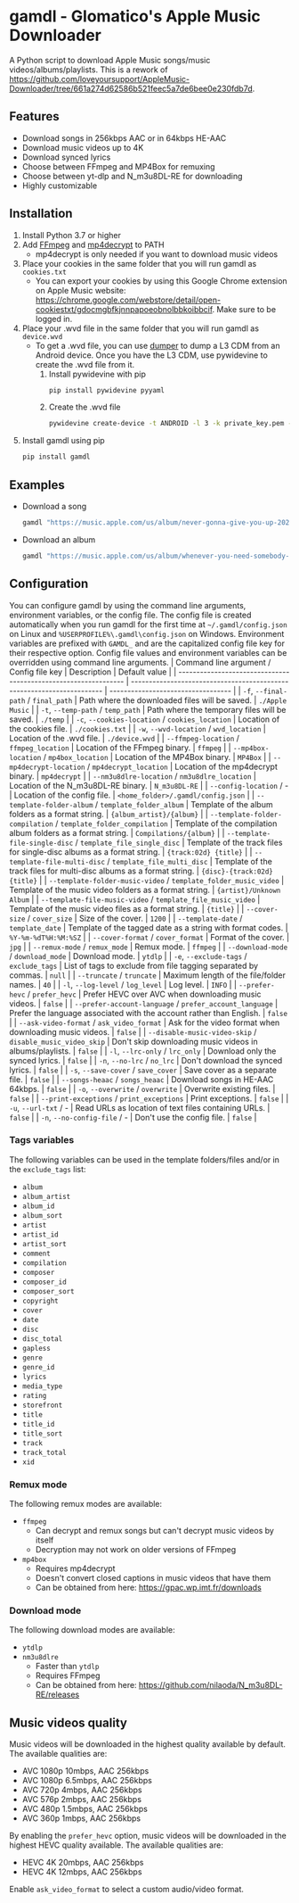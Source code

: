 # gamdl - Glomatico's Apple Music Downloader
A Python script to download Apple Music songs/music videos/albums/playlists. This is a rework of https://github.com/loveyoursupport/AppleMusic-Downloader/tree/661a274d62586b521feec5a7de6bee0e230fdb7d.

## Features
* Download songs in 256kbps AAC or in 64kbps HE-AAC
* Download music videos up to 4K
* Download synced lyrics
* Choose between FFmpeg and MP4Box for remuxing
* Choose between yt-dlp and N_m3u8DL-RE for downloading
* Highly customizable
  
## Installation
1. Install Python 3.7 or higher
2. Add [FFmpeg](https://ffmpeg.org/download.html) and [mp4decrypt](https://www.bento4.com/downloads/) to PATH
    * mp4decrypt is only needed if you want to download music videos
3. Place your cookies in the same folder that you will run gamdl as `cookies.txt`
    * You can export your cookies by using this Google Chrome extension on Apple Music website: https://chrome.google.com/webstore/detail/open-cookiestxt/gdocmgbfkjnnpapoeobnolbbkoibbcif. Make sure to be logged in.
4. Place your .wvd file in the same folder that you will run gamdl as `device.wvd`
    * To get a .wvd file, you can use [dumper](https://github.com/wvdumper/dumper) to dump a L3 CDM from an Android device. Once you have the L3 CDM, use pywidevine to create the .wvd file from it.
        1. Install pywidevine with pip
            ```bash
            pip install pywidevine pyyaml
            ```
        2. Create the .wvd file
            ```bash
            pywidevine create-device -t ANDROID -l 3 -k private_key.pem -c client_id.bin -o .
            ```
5. Install gamdl using pip
    ```bash
    pip install gamdl
    ```

## Examples
* Download a song
    ```bash
    gamdl "https://music.apple.com/us/album/never-gonna-give-you-up-2022-remaster/1626265761?i=1626265765"
    ```
* Download an album
    ```bash
    gamdl "https://music.apple.com/us/album/whenever-you-need-somebody-2022-remaster/1626265761"
    ```

## Configuration
You can configure gamdl by using the command line arguments, environment variables, or the config file. The config file is created automatically when you run gamdl for the first time at `~/.gamdl/config.json` on Linux and `%USERPROFILE%\.gamdl\config.json` on Windows. Environment variables are prefixed with `GAMDL_` and are the capitalized config file key for their respective option. Config file values and environment variables can be overridden using command line arguments.
| Command line argument / Config file key                         | Description                                                            | Default value                      |
| --------------------------------------------------------------- | ---------------------------------------------------------------------- | ---------------------------------- |
| `-f`, `--final-path` / `final_path`                             | Path where the downloaded files will be saved.                         | `./Apple Music`                    |
| `-t`, `--temp-path` / `temp_path`                               | Path where the temporary files will be saved.                          | `./temp`                           |
| `-c`, `--cookies-location` / `cookies_location`                 | Location of the cookies file.                                          | `./cookies.txt`                    |
| `-w`, `--wvd-location` / `wvd_location`                         | Location of the .wvd file.                                             | `./device.wvd`                     |
| `--ffmpeg-location` / `ffmpeg_location`                         | Location of the FFmpeg binary.                                         | `ffmpeg`                           |
| `--mp4box-location` / `mp4box_location`                         | Location of the MP4Box binary.                                         | `MP4Box`                           |
| `--mp4decrypt-location` / `mp4decrypt_location`                 | Location of the mp4decrypt binary.                                     | `mp4decrypt`                       |
| `--nm3u8dlre-location` / `nm3u8dlre_location`                   | Location of the N_m3u8DL-RE binary.                                    | `N_m3u8DL-RE`                      |
| `--config-location` / -                                         | Location of the config file.                                           | `<home_folder>/.gamdl/config.json` |
| `--template-folder-album` / `template_folder_album`             | Template of the album folders as a format string.                      | `{album_artist}/{album}`           |
| `--template-folder-compilation` / `template_folder_compilation` | Template of the compilation album folders as a format string.          | `Compilations/{album}`             |
| `--template-file-single-disc` / `template_file_single_disc`     | Template of the track files for single-disc albums as a format string. | `{track:02d} {title}`              |
| `--template-file-multi-disc` / `template_file_multi_disc`       | Template of the track files for multi-disc albums as a format string.  | `{disc}-{track:02d} {title}`       |
| `--template-folder-music-video` / `template_folder_music_video` | Template of the music video folders as a format string.                | `{artist}/Unknown Album`           |
| `--template-file-music-video` / `template_file_music_video`     | Template of the music video files as a format string.                  | `{title}`                          |
| `--cover-size` / `cover_size`                                   | Size of the cover.                                                     | `1200`                             |
| `--template-date` / `template_date`                             | Template of the tagged date as a string with format codes.             | `%Y-%m-%dT%H:%M:%SZ`               |
| `--cover-format` / `cover_format`                               | Format of the cover.                                                   | `jpg`                              |
| `--remux-mode` / `remux_mode`                                   | Remux mode.                                                            | `ffmpeg`                           |
| `--download-mode` / `download_mode`                             | Download mode.                                                         | `ytdlp`                            |
| `-e`, `--exclude-tags` / `exclude_tags`                         | List of tags to exclude from file tagging separated by commas.         | `null`                             |
| `--truncate` / `truncate`                                       | Maximum length of the file/folder names.                               | `40`                               |
| `-l`, `--log-level` / `log_level`                               | Log level.                                                             | `INFO`                             |
| `--prefer-hevc` / `prefer_hevc`                                 | Prefer HEVC over AVC when downloading music videos.                    | `false`                            |
| `--prefer-account-language` / `prefer_account_language`         | Prefer the language associated with the account rather than English.   | `false`                            |
| `--ask-video-format` / `ask_video_format`                       | Ask for the video format when downloading music videos.                | `false`                            |
| `--disable-music-video-skip` / `disable_music_video_skip`       | Don't skip downloading music videos in albums/playlists.               | `false`                            |
| `-l`, `--lrc-only` / `lrc_only`                                 | Download only the synced lyrics.                                       | `false`                            |
| `-n`, `--no-lrc` / `no_lrc`                                     | Don't download the synced lyrics.                                      | `false`                            |
| `-s`, `--save-cover` / `save_cover`                             | Save cover as a separate file.                                         | `false`                            |
| `--songs-heaac` / `songs_heaac`                                 | Download songs in HE-AAC 64kbps.                                       | `false`                            |
| `-o`, `--overwrite` / `overwrite`                               | Overwrite existing files.                                              | `false`                            |
| `--print-exceptions` / `print_exceptions`                       | Print exceptions.                                                      | `false`                            |
| `-u`, `--url-txt` / -                                           | Read URLs as location of text files containing URLs.                   | `false`                            |
| `-n`, `--no-config-file` / -                                    | Don't use the config file.                                             | `false`                            |


### Tags variables
The following variables can be used in the template folders/files and/or in the `exclude_tags` list:
* `album`
* `album_artist`
* `album_id`
* `album_sort`
* `artist`
* `artist_id`
* `artist_sort`
* `comment`
* `compilation`
* `composer`
* `composer_id`
* `composer_sort`
* `copyright`
* `cover`
* `date`
* `disc`
* `disc_total`
* `gapless`
* `genre`
* `genre_id`
* `lyrics`
* `media_type`
* `rating`
* `storefront`
* `title`
* `title_id`
* `title_sort`
* `track`
* `track_total`
* `xid`
  
### Remux mode
The following remux modes are available:
* `ffmpeg`
    * Can decrypt and remux songs but can't decrypt music videos by itself
    * Decryption may not work on older versions of FFmpeg
* `mp4box`
    * Requires mp4decrypt
    * Doesn't convert closed captions in music videos that have them
    * Can be obtained from here: https://gpac.wp.imt.fr/downloads

### Download mode
The following download modes are available:
* `ytdlp`
* `nm3u8dlre`
    * Faster than `ytdlp`
    * Requires FFmpeg
    * Can be obtained from here: https://github.com/nilaoda/N_m3u8DL-RE/releases

## Music videos quality
Music videos will be downloaded in the highest quality available by default. The available qualities are:
* AVC 1080p 10mbps, AAC 256kbps
* AVC 1080p 6.5mbps, AAC 256kbps
* AVC 720p 4mbps, AAC 256kbps
* AVC 576p 2mbps, AAC 256kbps
* AVC 480p 1.5mbps, AAC 256kbps
* AVC 360p 1mbps, AAC 256kbps

By enabling the `prefer_hevc` option, music videos will be downloaded in the highest HEVC quality available. The available qualities are:
* HEVC 4K 20mbps, AAC 256kbps
* HEVC 4K 12mbps, AAC 256kbps

Enable `ask_video_format` to select a custom audio/video format.
